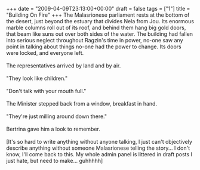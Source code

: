 +++
date = "2009-04-09T23:13:00+00:00"
draft = false
tags = ["1"]
title = "Building On Fire"
+++
The Malasrionese parliament rests at the bottom of the desert, just beyond the estuary that divides Nela from Jou. Its enormous marble columns roll out of its roof, and behind them hang big gold doors, that beam like suns out over both sides of the water. The building had fallen into serious neglect throughout Ragzin's time in power, no-one saw any point in talking about things no-one had the power to change. Its doors were locked, and everyone left.<br/><br/>The representatives arrived by land and by air.<br/><br/>"They look like children."<br/><br/>"Don't talk with your mouth full."<br/><br/>The Minister stepped back from a window, breakfast in hand.<br/><br/>"They're just milling around down there."<br/><br/>Bertrina gave him a look to remember.<br/><br/>[It's so hard to write anything without anyone talking, I just can't objectively describe anything without someone Malasrionese telling the story... I don't know, I'll come back to this. My whole admin panel is littered in draft posts I just hate, but need to make... guhhhhh]<div class="blogger-post-footer"><img width='1' height='1' src='https://blogger.googleusercontent.com/tracker/5693059957647979680-7807644731342374625?l=cosmiccowbell.blogspot.com' alt='' /></div>